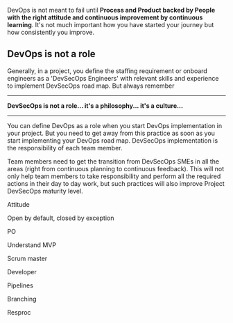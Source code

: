 DevOps is not meant to fail until **Process and Product backed by People with the right attitude and continuous improvement by continuous learning**.
It's not much important how you have started your journey but how consistently you improve.


## DevOps is not a role
Generally, in a project, you define the staffing requirement or onboard engineers as a 'DevSecOps Engineers' with relevant skills and experience to implement DevSecOps road map. But always remember
***
**DevSecOps is not a role... it's a philosophy... it's a culture...**
***
You can define DevOps as a role when you start DevOps implementation in your project. But you need to get away from this practice as soon as you start implementing your DevOps road map. DevSecOps implementation is the responsibility of each team member. 

Team members need to get the transition from DevSecOps SMEs in all the areas (right from continuous planning to continuous feedback). This will not only help team members to take responsibility and perform all the required actions in their day to day work, but such practices will also improve Project DevSecOps maturity level.

Attitude



Open by default, closed by exception 

PO 

Understand MVP

Scrum master

Developer

Pipelines

Branching

Resproc

